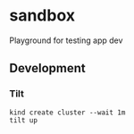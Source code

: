 # sandbox
Playground for testing app dev

## Development
### Tilt

```
kind create cluster --wait 1m
tilt up
```
